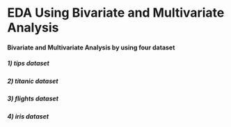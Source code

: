 # EDA Using Bivariate and Multivariate Analysis

#### Bivariate and Multivariate Analysis by using four dataset 
##### 1) tips dataset
##### 2) titanic dataset
##### 3) flights dataset
##### 4) iris dataset


